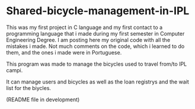 # Shared-bicycle-management-in-IPL
This was my first project in C language and my first contact to a programming language that i made during my first semester in Computer Engineering Degree.  I am posting here my original code with all the mistakes i made.  Not much comments on the code, which i learned to do them, and the ones i made were in Portuguese.

This program was made to manage the bicycles used to travel from/to IPL campi.

It can manage users and bicycles as well as the loan registrys and the wait list for the biycles.

(README file in development)
